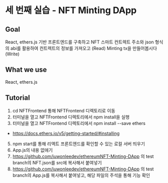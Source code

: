# 세 번째 실습 - NFT Minting DApp

## Goal

React, ethers.js 기반 프론트엔드를 구축하고 NFT 스마트 컨트렉트 주소와 json 형식의 abi를 활용하여 컨트렉트의 정보를 가져오고 (Read) Minting tx을 만들어봅시다 (Write)

## What we use

React, ethers.js

## Tutorial

1. cd NFTFrontend 통해 NFTFrontend 디렉토리로 이동
2. 터미널을 열고 NFTFrontend 디렉토리에서 npm install을 실행
4. 터미널을 열고 NFTFrontend 디렉토리에서 npm install --save ethers
- https://docs.ethers.io/v5/getting-started/#installing  
5. npm start를 통해 리액트 프론트엔드를 확인할 수 있는 로컬 서버 띄우기
6. App.js의 내용 없애기
7. https://github.com/juwonleedev/ethereumNFT-Minting-DApp 의 test branch의 NFT.json를 src에 복사해서 붙여넣기
8. https://github.com/juwonleedev/ethereumNFT-Minting-DApp 의 test branch의 App.js를 복사해서 붙여넣고, 해당 파일의 주석을 통해 기능 확인
